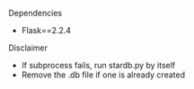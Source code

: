 Dependencies
- Flask==2.2.4

Disclaimer
- If subprocess fails, run stardb.py by itself
- Remove the .db file if one is already created

